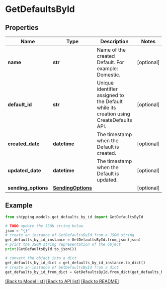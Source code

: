 # GetDefaultsById


## Properties

Name | Type | Description | Notes
------------ | ------------- | ------------- | -------------
**name** | **str** | Name of the created Default. For example: Domestic. | [optional] 
**default_id** | **str** | Unique identifier assigned to the Default while its creation using CreateDefaults API. | [optional] 
**created_date** | **datetime** | The timestamp when the Default is created. | [optional] 
**updated_date** | **datetime** | The timestamp when the Default is updated. | [optional] 
**sending_options** | [**SendingOptions**](SendingOptions.md) |  | [optional] 

## Example

```python
from shipping.models.get_defaults_by_id import GetDefaultsById

# TODO update the JSON string below
json = "{}"
# create an instance of GetDefaultsById from a JSON string
get_defaults_by_id_instance = GetDefaultsById.from_json(json)
# print the JSON string representation of the object
print(GetDefaultsById.to_json())

# convert the object into a dict
get_defaults_by_id_dict = get_defaults_by_id_instance.to_dict()
# create an instance of GetDefaultsById from a dict
get_defaults_by_id_from_dict = GetDefaultsById.from_dict(get_defaults_by_id_dict)
```
[[Back to Model list]](../README.md#documentation-for-models) [[Back to API list]](../README.md#documentation-for-api-endpoints) [[Back to README]](../README.md)


